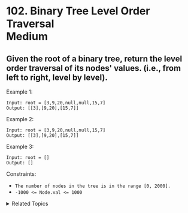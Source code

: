 # 102. Binary Tree Level Order Traversal<br> Medium

## Given the root of a binary tree, return the level order traversal of its nodes' values. (i.e., from left to right, level by level).

Example 1:

```
Input: root = [3,9,20,null,null,15,7]
Output: [[3],[9,20],[15,7]]
```

Example 2:
```
Input: root = [3,9,20,null,null,15,7]
Output: [[3],[9,20],[15,7]]
```

Example 3:
```
Input: root = []
Output: []
```


Constraints:

* `The number of nodes in the tree is in the range [0, 2000].`
* `-1000 <= Node.val <= 1000`

<details>

<summary> Related Topics </summary>

-   `Tree`
-   `Breadth First Search`

</details>

